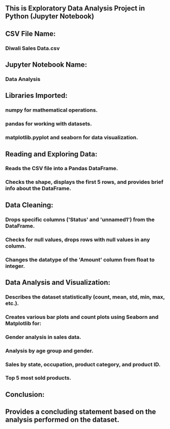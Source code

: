## This is Exploratory Data Analysis Project in Python (Jupyter Notebook)

## CSV File Name:
### Diwali Sales Data.csv

## Jupyter Notebook Name:
### Data Analysis

## Libraries Imported:

### numpy for mathematical operations.
### pandas for working with datasets.
### matplotlib.pyplot and seaborn for data visualization.

## Reading and Exploring Data:

### Reads the CSV file into a Pandas DataFrame.
### Checks the shape, displays the first 5 rows, and provides brief info about the DataFrame.

## Data Cleaning:

### Drops specific columns ('Status' and 'unnamed1') from the DataFrame.
### Checks for null values, drops rows with null values in any column.
### Changes the datatype of the 'Amount' column from float to integer.

## Data Analysis and Visualization:

### Describes the dataset statistically (count, mean, std, min, max, etc.).
### Creates various bar plots and count plots using Seaborn and Matplotlib for:
  ### Gender analysis in sales data.
  ### Analysis by age group and gender.
  ### Sales by state, occupation, product category, and product ID.
  ### Top 5 most sold products.

## Conclusion:

## Provides a concluding statement based on the analysis performed on the dataset.
